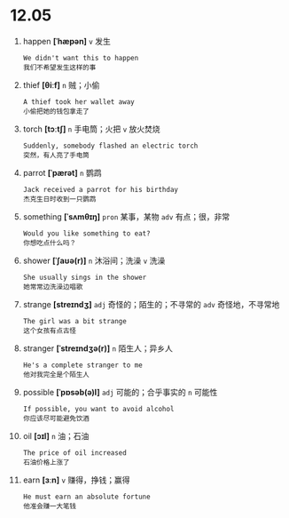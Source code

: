 # 12.05

1. happen **[ˈhæpən]** `v` 发生

   ```
   We didn't want this to happen
   我们不希望发生这样的事
   ```

2. thief **[θiːf]** `n` 贼；小偷

   ```
   A thief took her wallet away
   小偷把她的钱包拿走了
   ```

3. torch **[tɔːtʃ]** `n` 手电筒；火把 `v` 放火焚烧

   ```
   Suddenly, somebody flashed an electric torch
   突然，有人亮了手电筒
   ```

4. parrot **[ˈpærət]** `n` 鹦鹉

   ```
   Jack received a parrot for his birthday
   杰克生日时收到一只鹦鹉
   ```

5. something **[ˈsʌmθɪŋ]** `pron` 某事，某物 `adv` 有点；很，非常

   ```
   Would you like something to eat?
   你想吃点什么吗？
   ```

6. shower **[ˈʃaʊə(r)]** `n` 沐浴间；洗澡 `v` 洗澡

   ```
   She usually sings in the shower
   她常常边洗澡边唱歌
   ```

7. strange **[streɪndʒ]** `adj` 奇怪的；陌生的；不寻常的 `adv` 奇怪地，不寻常地

   ```
   The girl was a bit strange
   这个女孩有点古怪
   ```

8. stranger **[ˈstreɪndʒə(r)]** `n` 陌生人；异乡人

   ```
   He's a complete stranger to me
   他对我完全是个陌生人
   ```

9. possible **[ˈpɒsəb(ə)l]** `adj` 可能的；合乎事实的 `n` 可能性

   ```
   If possible, you want to avoid alcohol
   你应该尽可能避免饮酒
   ```

10. oil **[ɔɪl]** `n` 油；石油

    ```
    The price of oil increased
    石油价格上涨了
    ```

11. earn **[ɜːn]** `v` 赚得，挣钱；赢得

    ```
    He must earn an absolute fortune
    他准会赚一大笔钱
    ```
